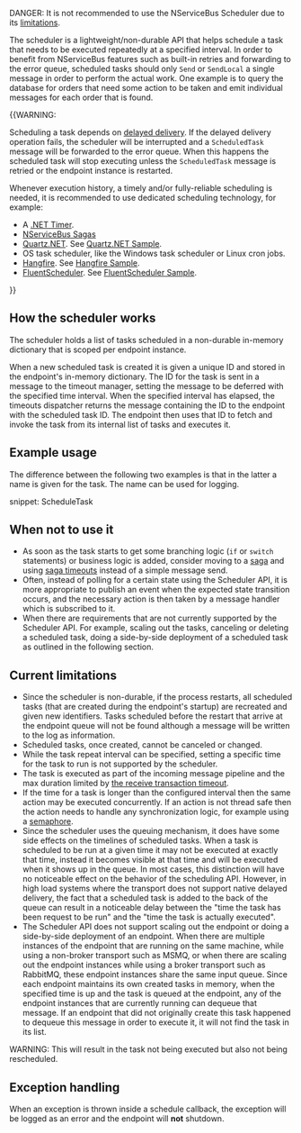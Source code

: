 DANGER: It is not recommended to use the NServiceBus Scheduler due to its [limitations](#current-limitations).

The scheduler is a lightweight/non-durable API that helps schedule a task that needs to be executed repeatedly at a specified interval. In order to benefit from NServiceBus features such as built-in retries and forwarding to the error queue, scheduled tasks should only `Send` or `SendLocal` a single message in order to perform the actual work. One example is to query the database for orders that need some action to be taken and emit individual messages for each order that is found.

{{WARNING:

Scheduling a task depends on [delayed delivery](/nservicebus/messaging/delayed-delivery.md). If the delayed delivery operation fails, the scheduler will be interrupted and a `ScheduledTask` message will be forwarded to the error queue. When this happens the scheduled task will stop executing unless the `ScheduledTask` message is retried or the endpoint instance is restarted.

Whenever execution history, a timely and/or fully-reliable scheduling is needed, it is recommended to use dedicated scheduling technology, for example:

* A [.NET Timer](https://msdn.microsoft.com/en-us/library/system.threading.timer.aspx).
* [NServiceBus Sagas](/nservicebus/sagas/)
* [Quartz.NET](https://www.quartz-scheduler.net/). See [Quartz.NET Sample](/samples/scheduling/quartz/).
* OS task scheduler, like the Windows task scheduler or Linux cron jobs.
* [Hangfire](https://www.hangfire.io/). See [Hangfire Sample](/samples/scheduling/hangfire/).
* [FluentScheduler](https://github.com/fluentscheduler/FluentScheduler). See [FluentScheduler Sample](/samples/scheduling/fluentscheduler/).

}}

## How the scheduler works

The scheduler holds a list of tasks scheduled in a non-durable in-memory dictionary that is scoped per endpoint instance.

When a new scheduled task is created it is given a unique ID and stored in the endpoint's in-memory dictionary. The ID for the task is sent in a message to the timeout manager, setting the message to be deferred with the specified time interval. When the specified interval has elapsed, the timeouts dispatcher returns the message containing the ID to the endpoint with the scheduled task ID. The endpoint then uses that ID to fetch and invoke the task from its internal list of tasks and executes it.

## Example usage

The difference between the following two examples is that in the latter a name is given for the task. The name can be used for logging.

snippet: ScheduleTask

## When not to use it

* As soon as the task starts to get some branching logic (`if` or `switch` statements) or business logic is added, consider moving to a [saga](/nservicebus/sagas) and using [saga timeouts](/nservicebus/sagas/timeouts.md) instead of a simple message send.
* Often, instead of polling for a certain state using the Scheduler API, it is more appropriate to publish an event when the expected state transition occurs, and the necessary action is then taken by a message handler which is subscribed to it.
* When there are requirements that are not currently supported by the Scheduler API. For example, scaling out the  tasks, canceling or deleting a scheduled task, doing a side-by-side deployment of a scheduled task as outlined in the following section.

## Current limitations

* Since the scheduler is non-durable, if the process restarts, all scheduled tasks (that are created during the endpoint's startup) are recreated and given new identifiers. Tasks scheduled before the restart that arrive at the endpoint queue will not be found although a message will be written to the log as information.
* Scheduled tasks, once created, cannot be canceled or changed.
* While the task repeat interval can be specified, setting a specific time for the task to run is not supported by the scheduler.
* The task is executed as part of the incoming message pipeline and the max duration limited by [the receive transaction timeout](/transports/transactions.md).
* If the time for a task is longer than the configured interval then the same action may be executed concurrently. If an action is not thread safe then the action needs to handle any synchronization logic, for example using a [semaphore](https://docs.microsoft.com/en-us/dotnet/api/system.threading.semaphore).
* Since the scheduler uses the queuing mechanism, it does have some side effects on the timelines of scheduled tasks. When a task is scheduled to be run at a given time it may not be executed at exactly that time, instead it becomes visible at that time and will be executed when it shows up in the queue. In most cases, this distinction will have no noticeable effect on the behavior of the scheduling API. However, in high load systems where the transport does not support native delayed delivery, the fact that a scheduled task is added to the back of the queue can result in a noticeable delay between the "time the task has been request to be run" and the "time the task is actually executed".
* The Scheduler API does not support scaling out the endpoint or doing a side-by-side deployment of an endpoint. When there are multiple instances of the endpoint that are running on the same machine, while using a non-broker transport such as MSMQ, or when there are scaling out the endpoint instances while using a broker transport such as RabbitMQ, these endpoint instances share the same input queue. Since each endpoint maintains its own created tasks in memory, when the specified time is up and the task is queued at the endpoint, any of the endpoint instances that are currently running can dequeue that message. If an endpoint that did not originally create this task happened to dequeue this message in order to execute it, it will not find the task in its list.

WARNING: This will result in the task not being executed but also not being rescheduled.

## Exception handling

When an exception is thrown inside a schedule callback, the exception will be logged as an error and the endpoint will **not** shutdown.

